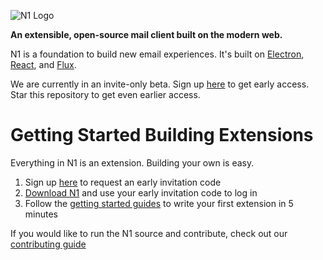 ![N1 Logo](https://edgehill.s3.amazonaws.com/static/N1.png)

**An extensible, open-source mail client built on the modern web.**

N1 is a foundation to build new email experiences. It's built on
[Electron](https://github.com/atom/electron), [React](https://facebook.github.io/react/), and [Flux](https://facebook.github.io/flux/).

We are currently in an invite-only beta. Sign up [here](https://invite.nylas.com)
to get early access. Star this repository to get even earlier access.

# Getting Started Building Extensions

Everything in N1 is an extension. Building your own is easy.

1. Sign up [here](https://invite.nylas.com) to request an early invitation code
1. [Download N1](https://invite.nylas.com/download) and use your early
   invitation code to log in
1. Follow the [getting started guides](http://nylas.github.io/N1/docs/) to
   write your first extension in 5 minutes

If you would like to run the N1 source and contribute, check out our [contributing
guide](https://github.com/nylas/N1/blob/master/CONTRIBUTING.md)
